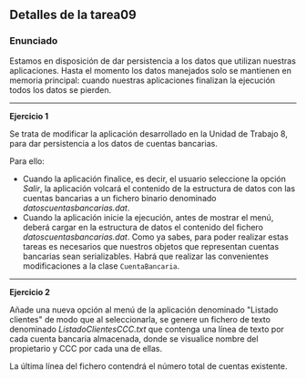 ## Detalles de la tarea09
### **Enunciado**
Estamos en disposición de dar persistencia a los datos que utilizan nuestras aplicaciones. Hasta el momento los datos manejados solo se mantienen en memoria principal: cuando nuestras aplicaciones finalizan la ejecución todos los datos se pierden.

---

**Ejercicio 1**

Se trata de modificar la aplicación desarrollado en la Unidad de Trabajo 8, para dar persistencia a los datos de cuentas bancarias. 

Para ello:

* Cuando la aplicación finalice, es decir, el usuario seleccione la opción *Salir*, la aplicación volcará el contenido de la estructura de datos con las cuentas bancarias a un fichero binario denominado *datoscuentasbancarias.dat*.
* Cuando la aplicación inicie la ejecución, antes de mostrar el menú, deberá cargar en la estructura de datos el contenido del fichero *datoscuentasbancarias.dat*.
Como ya sabes, para poder realizar estas tareas es necesarios que nuestros objetos que representan cuentas bancarias sean serializables. Habrá que realizar las convenientes modificaciones a la clase ``CuentaBancaria``.
---
**Ejercicio 2**

Añade una nueva opción al menú de la aplicación denominado "Listado clientes" de modo que al seleccionarla, se genere un fichero de texto denominado *ListadoClientesCCC.txt* que contenga una línea de texto por cada cuenta bancaria almacenada, donde se visualice nombre del propietario y CCC por cada una de ellas.

La última línea del fichero contendrá el número total de cuentas existente.